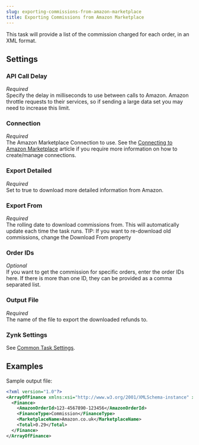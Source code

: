 ```yaml
---
slug: exporting-commissions-from-amazon-marketplace
title: Exporting Commissions from Amazon Marketplace
---
```

This task will provide a list of the commission charged for each order, in an XML format.

## Settings
### API Call Delay
_Required_  
Specify the delay in milliseconds to use between calls to Amazon. Amazon throttle requests to their services, so if sending a large data set you may need to increase this limit.

### Connection
_Required_  
The Amazon Marketplace Connection to use. See the [Connecting to Amazon Marketplace](connecting-to-amazon-marketplace) article if you require more information on how to create/manage connections.

### Export Detailed
_Required_  
Set to true to download more detailed information from Amazon.

### Export From
_Required_  
The rolling date to download commissions from. This will automatically update each time the task runs. TIP: If you want to re-download old commissions, change the Download From property

### Order IDs
_Optional_  
If you want to get the commission for specific orders, enter the order IDs here. If there is more than one ID, they can be provided as a comma separated list.

### Output File
_Required_  
The name of the file to export the downloaded refunds to.

### Zynk Settings
See [Common Task Settings](common-task-settings).

## Examples
Sample output file:
```xml
<?xml version="1.0"?>
<ArrayOfFinance xmlns:xsi="http://www.w3.org/2001/XMLSchema-instance" xmlns:xsd="http://www.w3.org/2001/XMLSchema">
  <Finance>
    <AmazonOrderId>123-4567890-123456</AmazonOrderId>
    <FinanceType>Commission</FinanceType>
    <MarketplaceName>Amazon.co.uk</MarketplaceName>
    <Total>0.29</Total>
  </Finance>
</ArrayOfFinance>
```
